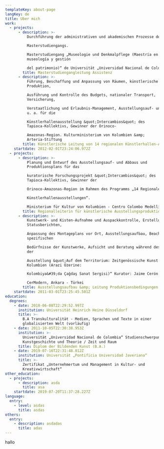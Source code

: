 ```yaml
---
templateKey: about-page
langKey: de
title: Uber mich
work:
  - projects:
      - description: >-
          Durchführung der administrativen und akademischen Prozesse des

          Masterstudiengangs.

          Masterstudiengang „Museologie und Denkmalpflege (Maestría en
          museología y gestión

          del patrimonio)“ de Universität „Universidad Nacional de Colombia“
        title: Masterstudiengangleitung Assistenz
      - description: >-
          Führung, Beschaffung und Anpassung von Räumen, künstlerische
          Produktion,

          Ausführung und Kontrolle des Budgets, nationaler Transport,
          Versicherung,

          Verstaatlichung und Erlaubnis-Management, Ausstellungsauf- und Abbau
          u. a. für die

          Künstlerhallenausstellung &quot;Intercambios&quot; des
          Tapioca-Kollektivs, Gewinner der Orinoco-

          Amazonas-Region. Kulturministerium von Kolumbien &amp;
          Arteria-Stiftung
        title: Künstlerische Leitung von 14 regionalen Künstlerhallen-Ausstellungen
    startdate: 2012-02-01T23:24:06.972Z
  - projects:
      - description: >-
          Planung und Entwurf des Ausstellungsauf- und Abbaus und
          Produktionsplans für das

          kuratorische Forschungsprojekt &quot;Intercambios&quot; des
          Tapioca-Kollektivs, Gewinner der

          Orinoco-Amazonas-Region im Rahmen des Programms „14 Regionale

          Künstlerhallenausstellungen“.

          Ministerium für Kultur von Kolumbien - Centro Colombo Medellín
        title: Regionalleiterin für künstlerische Ausstellungsproduktion
      - description: >-
          Kunstwerk- und Kisten-Aufnahme und Auspackkontrolle, Erstellung von
          Statusberichten,

          Anpassung des Montageplans vor Ort, Ausstellungsaufbau, Beachtung der
          spezifischen

          Bedürfnisse der Kunstwerke, Aufsicht und Beratung während des Aufbaus
          der

          Ausstellung &quot;Auf dem Territorium: Zeitgenössische Kunst in
          Kolumbien (Arazi Üzerine:

          Kolombiya&#39;da Çağdaş Sanat Sergisi)“ Kurator: Jaime Cerón.

          CerModern, Ankara - Türkei
        title: Ausstellungsaufbau &amp; Leitung Produktionsbedingungen
    startdate: 2011-03-01T23:25:45.501Z
education:
  degrees:
    - date: 2018-06-08T22:29:52.997Z
      institution: Universität Heinrich Heine Düsseldorf
      title: >-
        B.A Transkulturalität - Medien, Sprachen und Texte in einer
        globalisierten Welt (vorläufig)
    - date: 2011-10-05T22:30:38.953Z
      institution: >-
        Universität „Universidad Nacional de Colombia“ Studienschwerpunkt:
        Kunstgeschichte und Theorie / Zeit und Raum
      title: Diplom der Bildenden Kunst (B.A.)
    - date: 2019-07-16T22:31:48.012Z
      institution: Universität „Pontificia Universidad Javeriana“
      title: >-
        Zertifikat „Unternehmertum und Management in Kultur- und
        Kreativwirtschaft“
other_education:
  - projects:
      - description: asda
        title: asa
    startdate: 2019-07-20T11:37:28.227Z
language:
  entry:
    - level: asdas
      title: asdas
others:
  entry:
    - description: asdadas
      title: adas
---
```

hallo
